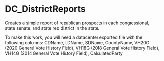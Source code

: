 # DC_DistrictReports
Creates a simple report of republican prospects in each congressional, state senate, and state rep district in the state.

To make this work, you will need a datacenter exported file with the following columns:
CDName,
LDName,
SDName,
CountyName,
VH20G (2020 General Vote History Field),
VH18G (2018 General Vote History Field),
VH14G (2014 General Vote History Field),
CalculatedParty
